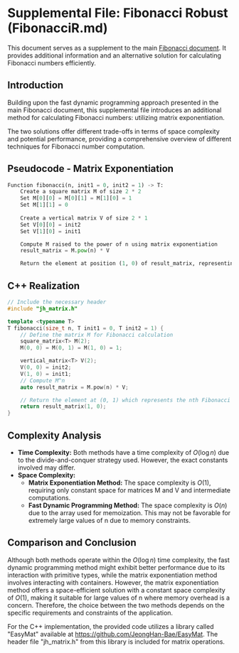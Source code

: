 # Supplemental File: Fibonacci Robust (FibonacciR.md)

This document serves as a supplement to the main [Fibonacci document](Fibonacci.md). It provides additional information and an alternative solution for calculating Fibonacci numbers efficiently.

## Introduction

Building upon the fast dynamic programming approach presented in the main Fibonacci document, 
this supplemental file introduces an additional method for calculating Fibonacci numbers: utilizing matrix exponentiation. 

The two solutions offer different trade-offs in terms of space complexity and potential performance, providing a comprehensive overview of different techniques for Fibonacci number computation.

## Pseudocode - Matrix Exponentiation

```python
Function fibonacci(n, init1 = 0, init2 = 1) -> T:
    Create a square matrix M of size 2 * 2
    Set M[0][0] = M[0][1] = M[1][0] = 1
    Set M[1][1] = 0
    
    Create a vertical matrix V of size 2 * 1
    Set V[0][0] = init2
    Set V[1][0] = init1

    Compute M raised to the power of n using matrix exponentiation
    result_matrix = M.pow(n) * V

    Return the element at position (1, 0) of result_matrix, representing the nth Fibonacci number
```

## C++ Realization

```cpp
// Include the necessary header
#include "jh_matrix.h"

template <typename T>
T fibonacci(size_t n, T init1 = 0, T init2 = 1) {
    // Define the matrix M for Fibonacci calculation
    square_matrix<T> M(2);
    M(0, 0) = M(0, 1) = M(1, 0) = 1;

    vertical_matrix<T> V(2);
    V(0, 0) = init2;
    V(1, 0) = init1;
    // Compute M^n
    auto result_matrix = M.pow(n) * V;

    // Return the element at (0, 1) which represents the nth Fibonacci number
    return result_matrix(1, 0);
}
```

## Complexity Analysis

- **Time Complexity:** Both methods have a time complexity of $O(\log n)$ due to the divide-and-conquer strategy used. However, the exact constants involved may differ.
- **Space Complexity:**
  - **Matrix Exponentiation Method:** The space complexity is $O(1)$, requiring only constant space for matrices M and V and intermediate computations.
  - **Fast Dynamic Programming Method:** The space complexity is $O(n)$ due to the array used for memoization. This may not be favorable for extremely large values of n due to memory constraints.

## Comparison and Conclusion

Although both methods operate within the $O(\log n)$ time complexity, the fast dynamic programming method might exhibit better performance due to its interaction with primitive types, 
while the matrix exponentiation method involves interacting with containers. However, the matrix exponentiation method offers a space-efficient solution with a constant space complexity of $O(1)$, 
making it suitable for large values of n where memory overhead is a concern. Therefore, the choice between the two methods depends on the specific requirements and constraints of the application.

For the C++ implementation, the provided code utilizes a library called "EasyMat" available at https://github.com/JeongHan-Bae/EasyMat. The header file "jh_matrix.h" from this library is included for matrix operations.
